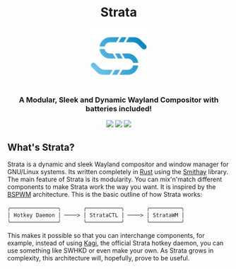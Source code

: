 <p align="center">
  <h1 align="center">Strata</h1>
  <p align="center">
    <img src="https://github.com/StrataWM/.github/blob/main/assets/strata_logo.png" style="width: 25%;"></img>
    <h3 align="center">A Modular, Sleek and Dynamic Wayland Compositor with batteries included!</h3>
  </p>
</p>

<p align="center">
  <img src="https://img.shields.io/github/languages/top/stratawm/stratawm?style=for-the-badge"/>
  <img src="https://img.shields.io/github/commit-activity/m/stratawm/stratawm?style=for-the-badge"/>
  <img src="https://img.shields.io/github/stars/stratawm/stratawm?style=for-the-badge"/>
</p>

## What's Strata?
Strata is a dynamic and sleek Wayland compositor and window manager for GNU/Linux systems. Its written completely in [Rust](https://rust-lang.org) using the [Smithay](https://github.com/smithay/smithay) library. The main feature of Strata is its modularity. You can mix'n'match different components to make Strata work the way you want. It is inspired by the [BSPWM](https://github.com/baskerville/bspwm) architecture. This is the basic outline of how Strata works:

```
╭───────────────╮       ╭───────────╮       ╭──────────╮
│ Hotkey Daemon │ ────> │ StrataCTL │ ────> │ StrataWM │
╰───────────────╯       ╰───────────╯       ╰──────────╯
```

This makes it possible so that you can interchange components, for example, instead of using [Kagi](https://github.com/stratawm/kagi), the official Strata hotkey daemon, you can use something like SWHKD or even make your own. As Strata grows in complexity, this architecture will, hopefully, prove to be useful.
